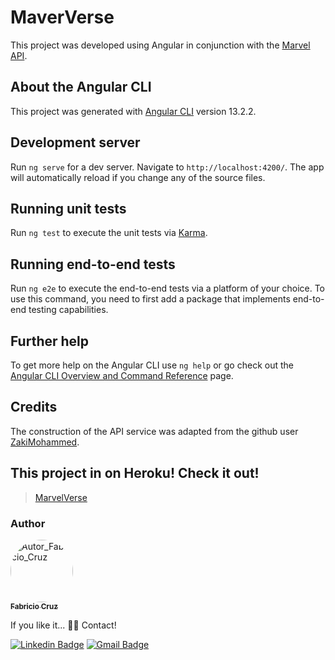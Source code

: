 # MaverVerse
This project was developed using Angular in conjunction with the [Marvel API](https://developer.marvel.com/).

## About the Angular CLI
This project was generated with [Angular CLI](https://github.com/angular/angular-cli) version 13.2.2.

## Development server

Run `ng serve` for a dev server. Navigate to `http://localhost:4200/`. The app will automatically reload if you change any of the source files.

## Running unit tests

Run `ng test` to execute the unit tests via [Karma](https://karma-runner.github.io).

## Running end-to-end tests

Run `ng e2e` to execute the end-to-end tests via a platform of your choice. To use this command, you need to first add a package that implements end-to-end testing capabilities.

## Further help

To get more help on the Angular CLI use `ng help` or go check out the [Angular CLI Overview and Command Reference](https://angular.io/cli) page.

## Credits

The construction of the API service was adapted from the github user [ZakiMohammed](https://github.com/ZakiMohammed/ng-marvel-app).

## This project in on Heroku! Check it out!

> <a href="https://marvel-verse.herokuapp.com/">MarvelVerse</a>

### Author

<a href="https://www.linkedin.com/in/fabricio-adriano-cruz/">
 <img style="border-radius: 50%;" src="https://github.com/FabricioCruzz.png" width="100px;" alt="Autor_Fabricio_Cruz"/>
 <br />
 <sub><b>Fabricio Cruz</b></sub></a> <a href="https://www.linkedin.com/in/fabricio-adriano-cruz/"></a>


If you like it... 👋🏽 Contact!

[![Linkedin Badge](https://img.shields.io/badge/-Fabricio-blue?style=flat-square&logo=Linkedin&logoColor=white&link=https://www.linkedin.com/in/fabricio-adriano-cruz/)](https://www.linkedin.com/in/fabricio-adriano-cruz/) 
[![Gmail Badge](https://img.shields.io/badge/-fabriciocruzz77@gmail.com-c14438?style=flat-square&logo=Gmail&logoColor=white&link=mailto:fabriciocruzz77@gmail.com)](mailto:fabriciocruzz77@gmail.com)
